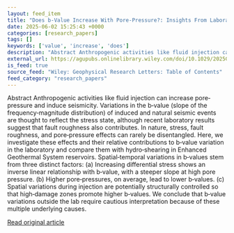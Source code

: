 ```yaml
---
layout: feed_item
title: "Does b‐Value Increase With Pore‐Pressure?: Insights From Laboratory Experiments and Induced Seismicity"
date: 2025-06-02 15:25:43 +0000
categories: [research_papers]
tags: []
keywords: ['value', 'increase', 'does']
description: "Abstract Anthropogenic activities like fluid injection can increase pore‐pressure and induce seismicity"
external_url: https://agupubs.onlinelibrary.wiley.com/doi/10.1029/2025GL115740?af=R
is_feed: true
source_feed: "Wiley: Geophysical Research Letters: Table of Contents"
feed_category: "research_papers"
---
```


Abstract Anthropogenic activities like fluid injection can increase pore‐pressure and induce seismicity. Variations in the b‐value (slope of the frequency‐magnitude distribution) of induced and natural seismic events are thought to reflect the stress state, although recent laboratory results suggest that fault roughness also contributes. In nature, stress, fault roughness, and pore‐pressure effects can rarely be disentangled. Here, we investigate these effects and their relative contributions to b‐value variation in the laboratory and compare them with hydro‐shearing in Enhanced Geothermal System reservoirs. Spatial‐temporal variations in b‐values stem from three distinct factors: (a) Increasing differential stress shows an inverse linear relationship with b‐value, with a steeper slope at high pore pressure. (b) Higher pore‐pressures, on average, lead to lower b‐values. (c) Spatial variations during injection are potentially structurally controlled so that high‐damage zones promote higher b‐values. We conclude that b‐value variations outside the lab require cautious interpretation because of these multiple underlying causes.

[Read original article](https://agupubs.onlinelibrary.wiley.com/doi/10.1029/2025GL115740?af=R)
